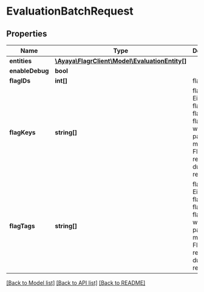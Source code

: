 # EvaluationBatchRequest

## Properties
Name | Type | Description | Notes
------------ | ------------- | ------------- | -------------
**entities** | [**\Ayaya\FlagrClient\Model\EvaluationEntity[]**](EvaluationEntity.md) |  | 
**enableDebug** | **bool** |  | [optional] 
**flagIDs** | **int[]** | flagIDs | [optional] 
**flagKeys** | **string[]** | flagKeys. Either flagIDs, flagKeys or flagTags works. If pass in multiples, Flagr may return duplicate results. | [optional] 
**flagTags** | **string[]** | flagTags. Either flagIDs, flagKeys or flagTags works. If pass in multiples, Flagr may return duplicate results. | [optional] 

[[Back to Model list]](../../README.md#documentation-for-models) [[Back to API list]](../../README.md#documentation-for-api-endpoints) [[Back to README]](../../README.md)

